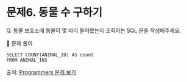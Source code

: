 # 문제6. 동물 수 구하기

Q. 동물 보호소에 동물이 몇 마리 들어왔는지 조회하는 SQL 문을 작성해주세요.

🔑 문제 풀이
```mysql
SELECT COUNT(ANIMAL_ID) AS count
FROM ANIMAL_INS
```

출처: [Programmers 문제 보기](https://school.programmers.co.kr/learn/courses/30/lessons/59406)

